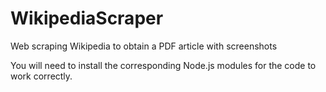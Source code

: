 # WikipediaScraper
Web scraping Wikipedia to obtain a PDF article with screenshots

You will need to install the corresponding Node.js modules for the code to work correctly.
